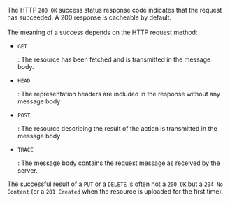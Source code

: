 The HTTP `200 OK` success status response code indicates that the request has succeeded. A 200
response is cacheable by default.
<br /><br />
The meaning of a success depends on the HTTP request method:

<ul class="ml-4 mb-4 list-disc">
    <li><pre><code>GET</code></pre>: The resource has been fetched and is transmitted in the message body.</li>
    <li><pre><code>HEAD</code></pre>: The representation headers are included in the response without any message body
    </li>
    <li><pre><code>POST</code></pre>: The resource describing the result of the action is transmitted in the message
        body</li>
    <li><pre><code>TRACE</code></pre>: The message body contains the request message as received by the server.</li>
</ul>

The successful result of a `PUT` or a `DELETE` is often not a `200 OK` but a `204 No Content` (or a `201 Created`
when the resource is uploaded for the first time).
